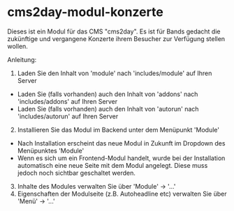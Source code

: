 cms2day-modul-konzerte
======================

Dieses ist ein Modul  für das CMS "cms2day". Es ist für Bands gedacht die zukünftige und vergangene 
Konzerte ihrem Besucher zur Verfügung stellen wollen.

Anleitung:

1. Laden Sie den Inhalt von 'module' nach 'includes/module' auf Ihren Server
  - Laden Sie (falls vorhanden) auch den Inhalt von 'addons' nach 'includes/addons' auf Ihren Server
  - Laden Sie (falls vorhanden) auch den Inhalt von 'autorun' nach 'includes/autorun' auf Ihren Server
2. Installieren Sie das Modul im Backend unter dem Menüpunkt 'Module'
  - Nach Installation erscheint das neue Modul in Zukunft im Dropdown des Menüpunktes 'Module'
  - Wenn es sich um ein Frontend-Modul handelt, wurde bei der Installation automatisch eine neue Seite mit dem Modul angelegt. Diese muss jedoch noch sichtbar geschaltet werden.
3. Inhalte des Modules verwalten Sie über 'Module' -> '...'
4. Eigenschaften der Modulseite (z.B. Autoheadline etc) verwalten Sie über 'Menü' -> '...'
